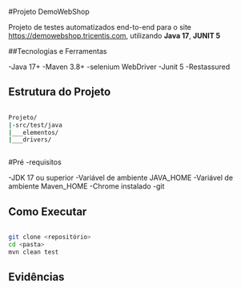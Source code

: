 #Projeto DemoWebShop


Projeto de testes automatizados end-to-end para o site https://demowebshop.tricentis.com, utilizando **Java 17**, **JUNIT 5**



##Tecnologias e Ferramentas 

-Java 17+
-Maven 3.8+
-selenium WebDriver
-Junit 5
-Restassured

## Estrutura do Projeto 
```bash

Projeto/
|-src/test/java
|___elementos/
|___drivers/



```


#Pré -requisitos


-JDK 17 ou superior
-Variável de ambiente JAVA_HOME
-Variável de ambiente Maven_HOME
-Chrome instalado
-git

## Como Executar 

```bash

git clone <repositório>
cd <pasta>
mvn clean test
```

## Evidências
